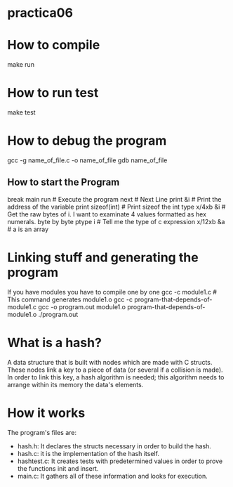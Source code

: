 
# practica06

# How to compile
make run

# How to run test
make test

# How to debug the program
gcc -g name_of_file.c -o name_of_file
gdb name_of_file

## How to start the Program
break main
run # Execute the program
next # Next Line
print &i # Print the address of the variable
print sizeof(int) # Print sizeof the int type
x/4xb &i # Get the raw bytes of i. I want to examinate 4 values formatted as hex numerals. byte by byte
ptype i # Tell me the type of c expression
x/12xb &a # a is an array

# Linking stuff and generating the program

If you have modules you have to compile one by one
gcc -c module1.c # This command generates module1.o
gcc -c program-that-depends-of-module1.c
gcc -o program.out module1.o program-that-depends-of-module1.o
./program.out

# What is a hash?
A data structure that is built with nodes which are made with C structs. These nodes link a key to a piece of data (or several if a collision is made). In order to link this key, a hash algorithm is needed; this algorithm needs to arrange within its memory the data's elements.

# How it works
The program's files are:
- hash.h: It declares the structs necessary in order to build the hash.
- hash.c: it is the implementation of the hash itself.
- hashtest.c: It creates tests with predetermined values in order to prove the functions init and insert.
- main.c: It gathers all of these information and looks for execution.
